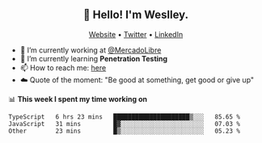 <h2 align="center">👋 Hello! I'm Weslley.</h2>
<p align="center">
  <a href="http://weslleyneri.com.br">Website</a> •
  <a href="https://twitter.com/Weslley_Neri">Twitter</a> •
  <a href="https://www.linkedin.com/in/weslley-neri-3658908b">LinkedIn</a>
</p>


- 🔭 I’m currently working at [@MercadoLibre](https://github.com/mercadolibre)
- 🌱 I’m currently learning **Penetration Testing**
- 📫 How to reach me: [here](mailto:weslley39@gmail.com)
- ☁️ Quote of the moment: "Be good at something, get good or give up"

📊 **This week I spent my time working on**
<!--START_SECTION:waka-->

```text
TypeScript   6 hrs 23 mins   █████████████████████▒░░░   85.65 %
JavaScript   31 mins         █▓░░░░░░░░░░░░░░░░░░░░░░░   07.03 %
Other        23 mins         █▒░░░░░░░░░░░░░░░░░░░░░░░   05.23 %
```

<!--END_SECTION:waka-->

<!-- Inspired by https://github.com/gruselhaus/gruselhaus -->